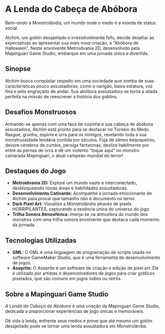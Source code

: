 # A Lenda do Cabeça de Abóbora
Bem-vindo à Monstrolândia, um mundo onde o medo é a moeda de status social.

Atchim, um goblin desajeitado e irresistivelmente fofo, decide desafiar as expectativas ao apresentar sua mais nova criação, a "Abóbora de Halloween". Neste envolvente Metroidvania 2D, desenvolvido pela Mapinguari Game Studio, embarque em uma jornada única e divertida.

## Sinopse
Atchim busca conquistar respeito em uma sociedade que zomba de suas características pouco assustadoras, como o narigão, baixa estatura, voz fina e jeito engraçado de andar. Sua abóbora assustadora se torna a aliada perfeita na missão de reescrever a história dos goblins.

## Desafios Monstruosos
Armando-se apenas com uma faca de cozinha e sua cabeça de abóbora assustadora, Atchim está pronto para se destacar no Torneio do Medo. Rasgue, grunha, espirre e urra para os inimigos, revelando toda a sua monstruosidade lendária contida por séculos. Fuja de slimes beijoqueiros, devore cérebros de zumbis, persiga fantasmas, deslize habilmente por entre as pernas de orcs e dê um violento "toque aqui" no monstro camarada Mapinguari, o atual campeão mundial do terror!

## Destaques do Jogo
- **Metroidvania 2D:** Explore um mundo vasto e interconectado, desbloqueando novas áreas e habilidades assustadoras.
- **Desenvolvimento Cativante:** Acompanhe a jornada emocionante de Atchim para provar que tamanho não é documento no terror.
- **Dark Pixel Art:** Visualize a Monstrolândia através de pixels HORRIPILANTES, capturando a essência única do universo do jogo.
- **Trilha Sonora Atmosférica:** Imerja-se na atmosfera do mundo dos monstros com uma trilha sonora envolvente que destaca cada momento da jornada.

## Tecnologias Utilizadas
- **GML:** O GML é uma linguagem de programação de scripts usada no software GameMaker Studio, que é uma ferramenta de desenvolvimento de jogos.
- **Aseprite:** O Aseprite é um software de criação e edição de pixel art. Ele é utilizado por artistas e desenvolvedores de jogos para criar gráficos pixelados, que são comuns em jogos indies ou retrôs.

## Sobre a Mapinguari Game Studio
*A Lenda do Cabeça de Abóbora* é uma criação da Mapinguari Game Studio, dedicada a proporcionar experiências de jogo únicas e memoráveis.

Dê vida à lenda, enfrente seus medos e prove que até mesmo um goblin desajeitado pode se tornar uma lenda assustadora em Monstrolândia.
